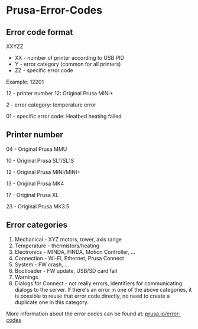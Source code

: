 # Prusa-Error-Codes

## Error code format <ErrorCode>

XXYZZ

- XX - number of printer according to USB PID
- Y - error category (common for all printers)
- ZZ - specific error code

Example: 12201

12 - printer number 12: Original Prusa MINI+

2 - error category: temperature error

01 - specific error code: Heatbed heating failed

## Printer number
04 - Original Prusa MMU

10 - Original Prusa SL1/SL1S

12 - Original Prusa MINI/MINI+

13 - Original Prusa MK4

17 - Original Prusa XL

23 - Original Prusa MK3.5
## Error categories
1. Mechanical - XYZ motors, tower, axis range
2. Temperature - thermistors/heating
3. Electronics - MINDA, FINDA, Motion Controller, …
4. Connection - Wi-Fi, Ethernet, Prusa Connect
5. System - FW crash, …
6. Bootloader - FW update, USB/SD card fail
7. Warnings
8. Dialogs for Connect - not really errors, identifiers for communicating
   dialogs to the server. If there's an error in one of the above categories, it
   is possible to reuse that error code directly, no need to create a duplicate
   one in this category.

More information about the error codes can be found at:
[prusa.io/error-codes](https://prusa.io/error-codes)
